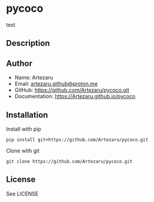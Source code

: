 # pycoco

test

## Description

## Author

- Name: Artezaru
- Email: artezaru.github@proton.me
- GitHub: https://github.com/Artezaru/pycoco.git
- Documentation: https://Artezaru.github.io/pycoco

## Installation

Install with pip

```
pip install git+https://github.com/Artezaru/pycoco.git
```

Clone with git

```
git clone https://github.com/Artezaru/pycoco.git
```

## License

See LICENSE
